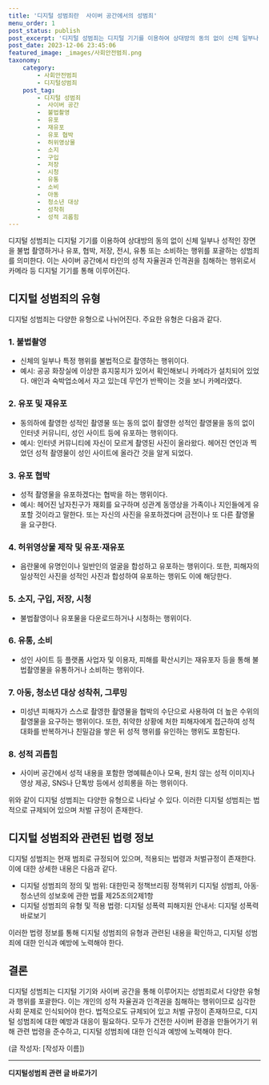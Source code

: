 ```yaml
---
title: '디지털 성범죄란  사이버 공간에서의 성범죄'
menu_order: 1
post_status: publish
post_excerpt: '디지털 성범죄는 디지털 기기를 이용하여 상대방의 동의 없이 신체 일부나 성적인 장면을 불법 촬영하거나 유포, 협박, 저장, 전시, 유통 또는 소비하는 행위를 포괄하는 성범죄를 의미한다. 이는 사이버 공간에서 타인의 성적 자율권과 인격권을 침해하는 행위로서 카메라 등 디지털 기기를 통해 이루어진다.'
post_date: 2023-12-06 23:45:06
featured_image: _images/사회안전범죄.png
taxonomy:
    category:
        - 사회안전범죄
        - 디지털성범죄
    post_tag:
        - 디지털 성범죄
        -  사이버 공간
        -  불법촬영
        -  유포
        -  재유포
        -  유포 협박
        -  허위영상물
        -  소지
        -  구입
        -  저장
        -  시청
        -  유통
        -  소비
        -  아동
        -  청소년 대상
        -  성착취
        -  성적 괴롭힘
---
```



디지털 성범죄는 디지털 기기를 이용하여 상대방의 동의 없이 신체 일부나 성적인 장면을 불법 촬영하거나 유포, 협박, 저장, 전시, 유통 또는 소비하는 행위를 포괄하는 성범죄를 의미한다. 이는 사이버 공간에서 타인의 성적 자율권과 인격권을 침해하는 행위로서 카메라 등 디지털 기기를 통해 이루어진다.

## 디지털 성범죄의 유형

디지털 성범죄는 다양한 유형으로 나뉘어진다. 주요한 유형은 다음과 같다.

### 1. 불법촬영

- 신체의 일부나 특정 행위를 불법적으로 촬영하는 행위이다. 
- 예시: 공공 화장실에 이상한 휴지뭉치가 있어서 확인해보니 카메라가 설치되어 있었다. 애인과 숙박업소에서 자고 있는데 무언가 반짝이는 것을 보니 카메라였다.

### 2. 유포 및 재유포

- 동의하에 촬영한 성적인 촬영물 또는 동의 없이 촬영한 성적인 촬영물을 동의 없이 인터넷 커뮤니티, 성인 사이트 등에 유포하는 행위이다.
- 예시: 인터넷 커뮤니티에 자신이 모르게 촬영된 사진이 올라왔다. 헤어진 연인과 찍었던 성적 촬영물이 성인 사이트에 올라간 것을 알게 되었다.

### 3. 유포 협박

- 성적 촬영물을 유포하겠다는 협박을 하는 행위이다.
- 예시: 헤어진 남자친구가 재회를 요구하며 성관계 동영상을 가족이나 지인들에게 유포할 것이라고 말한다. 또는 자신의 사진을 유포하겠다며 금전이나 또 다른 촬영물을 요구한다.

### 4. 허위영상물 제작 및 유포·재유포

- 음란물에 유명인이나 일반인의 얼굴을 합성하고 유포하는 행위이다. 또한, 피해자의 일상적인 사진을 성적인 사진과 합성하여 유포하는 행위도 이에 해당한다.

### 5. 소지, 구입, 저장, 시청

- 불법촬영이나 유포물을 다운로드하거나 시청하는 행위이다.

### 6. 유통, 소비

- 성인 사이트 등 플랫폼 사업자 및 이용자, 피해를 확산시키는 재유포자 등을 통해 불법촬영물을 유통하거나 소비하는 행위이다.

### 7. 아동, 청소년 대상 성착취, 그루밍

- 미성년 피해자가 스스로 촬영한 촬영물을 협박의 수단으로 사용하여 더 높은 수위의 촬영물을 요구하는 행위이다. 또한, 취약한 상황에 처한 피해자에게 접근하여 성적 대화를 반복하거나 친밀감을 쌓은 뒤 성적 행위를 유인하는 행위도 포함된다.

### 8. 성적 괴롭힘

- 사이버 공간에서 성적 내용을 포함한 명예훼손이나 모욕, 원치 않는 성적 이미지나 영상 제공, SNS나 단톡방 등에서 성희롱을 하는 행위이다.

위와 같이 디지털 성범죄는 다양한 유형으로 나타날 수 있다. 이러한 디지털 성범죄는 법적으로 규제되어 있으며 처벌 규정이 존재한다.

## 디지털 성범죄와 관련된 법령 정보

디지털 성범죄는 현재 범죄로 규정되어 있으며, 적용되는 법령과 처벌규정이 존재한다. 이에 대한 상세한 내용은 다음과 같다.

- 디지털 성범죄의 정의 및 범위: 대한민국 정책브리핑 정책위키 디지털 성범죄, 아동·청소년의 성보호에 관한 법률 제25조의2제1항
- 디지털 성범죄의 유형 및 적용 법령: 디지털 성폭력 피해지원 안내서: 디지털 성폭력 바로보기

이러한 법령 정보를 통해 디지털 성범죄의 유형과 관련된 내용을 확인하고, 디지털 성범죄에 대한 인식과 예방에 노력해야 한다.

## 결론

디지털 성범죄는 디지털 기기와 사이버 공간을 통해 이루어지는 성범죄로서 다양한 유형과 행위를 포괄한다. 이는 개인의 성적 자율권과 인격권을 침해하는 행위이므로 심각한 사회 문제로 인식되어야 한다. 법적으로도 규제되어 있고 처벌 규정이 존재하므로, 디지털 성범죄에 대한 예방과 대응이 필요하다. 모두가 건전한 사이버 환경을 만들어가기 위해 관련 법령을 준수하고, 디지털 성범죄에 대한 인식과 예방에 노력해야 한다.

(글 작성자: [작성자 이름])
<!-- wp:separator -->
<hr class="wp-block-separator has-alpha-channel-opacity"/>
<!-- /wp:separator -->

<!-- wp:group {"backgroundColor":"base","layout":{"type":"constrained"}} -->
<div class="wp-block-group has-base-background-color has-background"><!-- wp:paragraph {"align":"center","fontSize":"medium"} -->
<p class="has-text-align-center has-large-font-size"><strong>디지털성범죄 관련 글 바로가기</strong></p>
<!-- /wp:paragraph -->


<!-- wp:latest-posts
{"categories":[{"id":28090,"count":19,"description":"","link":"https://uknowlaw.com/category/%eb%94%94%ec%a7%80%ed%84%b8%ec%84%b1%eb%b2%94%ec%a3%84/","name":"디지털성범죄","slug":"디지털성범죄","taxonomy":"category","parent":0,"meta":[],"_links":{"self":[{"href":"https://uknowlaw.com/wp-json/wp/v2/categories/28090"}],"collection":[{"href":"https://uknowlaw.com/wp-json/wp/v2/categories"}],"about":[{"href":"https://uknowlaw.com/wp-json/wp/v2/taxonomies/category"}],"wp:post_type":[{"href":"https://uknowlaw.com/wp-json/wp/v2/posts?categories=28090"}],"curies":[{"name":"wp","href":"https://api.w.org/{rel}","templated":true}]}}],"postsToShow":100,"excerptLength":28,"postLayout":"grid","columns":2,"featuredImageAlign":"left","featuredImageSizeSlug":"large","fontSize":"small"} /--></div>
<!-- /wp:group -->